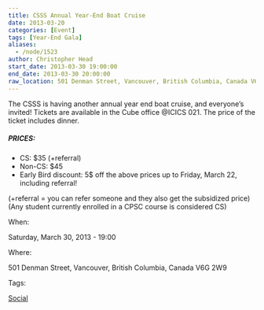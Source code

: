 ```yaml
---
title: CSSS Annual Year-End Boat Cruise
date: 2013-03-20
categories: [Event]
tags: [Year-End Gala]
aliases:
  - /node/1523
author: Christopher Head
start_date: 2013-03-30 19:00:00
end_date: 2013-03-30 20:00:00
raw_location: 501 Denman Street, Vancouver, British Columbia, Canada V6G 2W9
---
```


The CSSS is having another annual year end boat cruise, and everyone’s invited! Tickets are available in the Cube office @ICICS 021. The price of the ticket includes dinner.

##### PRICES:
* CS: $35 (+referral)
* Non-CS: $45
* Early Bird discount: 5$ off the above prices up to Friday, March 22, including referral!

(+referral = you can refer someone and they also get the subsidized price) \
(Any student currently enrolled in a CPSC course is considered CS)

When: 

Saturday, March 30, 2013 - 19:00

Where: 

501 Denman Street, Vancouver, British Columbia, Canada V6G 2W9

Tags: 

[Social](/social)
